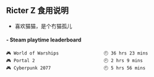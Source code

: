 ## Ricter Z 食用说明
- 喜欢猫猫，是个冇猫孤儿

<!-- steam-box start -->
#### - Steam playtime leaderboard
```text
🎮 World of Warships                 🕘 36 hrs 23 mins
🎮 Portal 2                          🕘 2 hrs 9 mins
🎮 Cyberpunk 2077                    🕘 5 hrs 56 mins
```
<!-- Powered by https://github.com/YouEclipse/steam-box . -->
<!-- steam-box end -->
